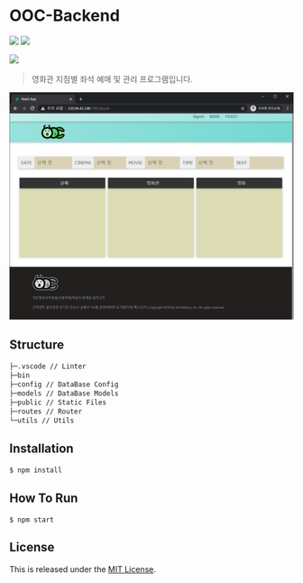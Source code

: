 OOC-Backend
===============================
![](https://img.shields.io/badge/version-v1.0.0-orange) ![](https://img.shields.io/badge/Framework-Node.js%2C%20Express%2C%20PostgreSQL-brightgreen)

![](https://img.shields.io/badge/lecture-%EB%8D%B0%EC%9D%B4%ED%84%B0%EB%B2%A0%EC%9D%B4%EC%8A%A4(CSE3010)%202019-blueviolet)
 
> 영화관 지점별 좌석 예매 및 관리 프로그램입니다. 

![example](https://github.com/AnOldStory/OOC-Frontend/blob/master/readme/example.png?raw=true)

Structure
---------
```
├─.vscode // Linter
├─bin
├─config // DataBase Config
├─models // DataBase Models
├─public // Static Files
├─routes // Router
└─utils // Utils
```
Installation
------------
~~~
$ npm install
~~~

How To Run
----------
~~~
$ npm start
~~~

## License

This is released under the [MIT License](https://opensource.org/licenses/MIT).

